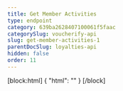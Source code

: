 ```yaml
---
title: Get Member Activities
type: endpoint
category: 639ba2628407100061f5faac
categorySlug: voucherify-api
slug: get-member-activities-1
parentDocSlug: loyalties-api
hidden: false
order: 11
---
```

[block:html]
{
  "html": "<style>\n[title=\"Toggle library\"] { \n  display: none; }\n.LanguagePicker-divider { \n  display: none; }\n.Playground-section3VTXuaYZivJK > .APISectionHeader3LN_-QIR0m7x {\n  display: none; }\n.LanguagePicker-languages1qVVo_v6AlP9 {\n  display: none; }\n</style>"
}
[/block]

